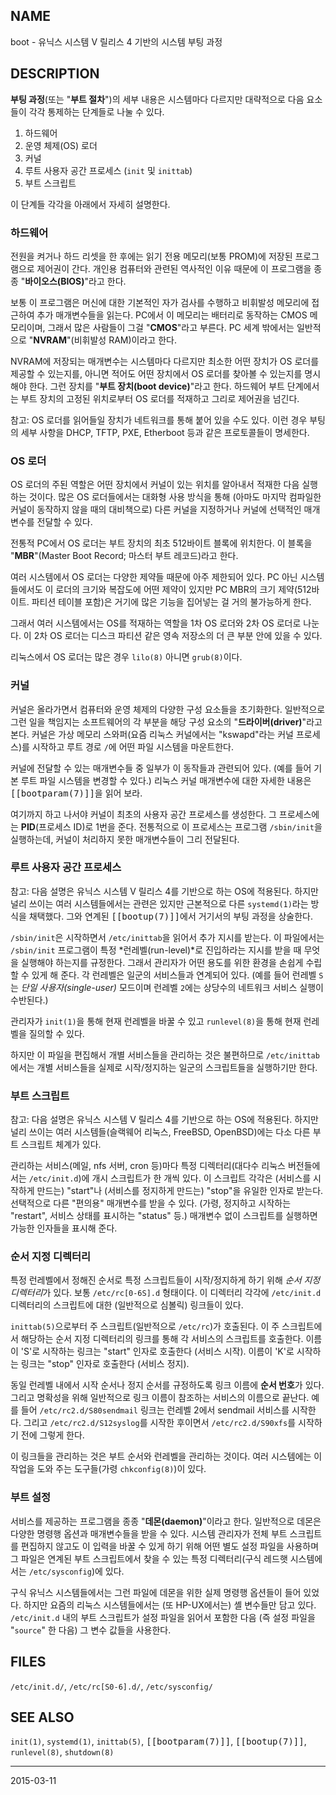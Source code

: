 ## NAME

boot - 유닉스 시스템 V 릴리스 4 기반의 시스템 부팅 과정

## DESCRIPTION

**부팅 과정**(또는 "**부트 절차**")의 세부 내용은 시스템마다 다르지만 대략적으로 다음 요소들이 각각 통제하는 단계들로 나눌 수 있다.

1. 하드웨어
2. 운영 체제(OS) 로더
3. 커널
4. 루트 사용자 공간 프로세스 (`init` 및 `inittab`)
5. 부트 스크립트

이 단계들 각각을 아래에서 자세히 설명한다.

### 하드웨어

전원을 켜거나 하드 리셋을 한 후에는 읽기 전용 메모리(보통 PROM)에 저장된 프로그램으로 제어권이 간다. 개인용 컴퓨터와 관련된 역사적인 이유 때문에 이 프로그램을 종종 "**바이오스(BIOS)**"라고 한다.

보통 이 프로그램은 머신에 대한 기본적인 자가 검사를 수행하고 비휘발성 메모리에 접근하여 추가 매개변수들을 읽는다. PC에서 이 메모리는 배터리로 동작하는 CMOS 메모리이며, 그래서 많은 사람들이 그걸 "**CMOS**"라고 부른다. PC 세계 밖에서는 일반적으로 "**NVRAM**"(비휘발성 RAM)이라고 한다.

NVRAM에 저장되는 매개변수는 시스템마다 다르지만 최소한 어떤 장치가 OS 로더를 제공할 수 있는지를, 아니면 적어도 어떤 장치에서 OS 로더를 찾아볼 수 있는지를 명시해야 한다. 그런 장치를 "**부트 장치(boot device)**"라고 한다. 하드웨어 부트 단계에서는 부트 장치의 고정된 위치로부터 OS 로더를 적재하고 그리로 제어권을 넘긴다.

참고: OS 로더를 읽어들일 장치가 네트워크를 통해 붙어 있을 수도 있다. 이런 경우 부팅의 세부 사항을 DHCP, TFTP, PXE, Etherboot 등과 같은 프로토콜들이 명세한다.

### OS 로더

OS 로더의 주된 역할은 어떤 장치에서 커널이 있는 위치를 알아내서 적재한 다음 실행하는 것이다. 많은 OS 로더들에서는 대화형 사용 방식을 통해 (아마도 마지막 컴파일한 커널이 동작하지 않을 때의 대비책으로) 다른 커널을 지정하거나 커널에 선택적인 매개변수를 전달할 수 있다.

전통적 PC에서 OS 로더는 부트 장치의 최초 512바이트 블록에 위치한다. 이 블록을 "**MBR**"(Master Boot Record; 마스터 부트 레코드)라고 한다.

여러 시스템에서 OS 로더는 다양한 제약들 때문에 아주 제한되어 있다. PC 아닌 시스템들에서도 이 로더의 크기와 복잡도에 어떤 제약이 있지만 PC MBR의 크기 제약(512바이트. 파티션 테이블 포함)은 거기에 많은 기능을 집어넣는 걸 거의 불가능하게 한다.

그래서 여러 시스템에서는 OS를 적재하는 역할을 1차 OS 로더와 2차 OS 로더로 나눈다. 이 2차 OS 로더는 디스크 파티션 같은 영속 저장소의 더 큰 부분 안에 있을 수 있다.

리눅스에서 OS 로더는 많은 경우 `lilo(8)` 아니면 `grub(8)`이다.

### 커널

커널은 올라가면서 컴퓨터와 운영 체제의 다양한 구성 요소들을 초기화한다. 일반적으로 그런 일을 책임지는 소프트웨어의 각 부분을 해당 구성 요소의 "**드라이버(driver)**"라고 본다. 커널은 가상 메모리 스와퍼(요즘 리눅스 커널에서는 "kswapd"라는 커널 프로세스)를 시작하고 루트 경로 `/`에 어떤 파일 시스템을 마운트한다.

커널에 전달할 수 있는 매개변수들 중 일부가 이 동작들과 관련되어 있다. (예를 들어 기본 루트 파일 시스템을 변경할 수 있다.) 리눅스 커널 매개변수에 대한 자세한 내용은 <tt>[[bootparam(7)]]</tt>을 읽어 보라.

여기까지 하고 나서야 커널이 최초의 사용자 공간 프로세스를 생성한다. 그 프로세스에는 **PID**(프로세스 ID)로 1번을 준다. 전통적으로 이 프로세스는 프로그램 `/sbin/init`을 실행하는데, 커널이 처리하지 못한 매개변수들이 그리 전달된다.

### 루트 사용자 공간 프로세스

참고: 다음 설명은 유닉스 시스템 V 릴리스 4를 기반으로 하는 OS에 적용된다. 하지만 널리 쓰이는 여러 시스템들에서는 관련은 있지만 근본적으로 다른 `systemd(1)`라는 방식을 채택했다. 그와 연계된 <tt>[[bootup(7)]]</tt>에서 거기서의 부팅 과정을 상술한다.

`/sbin/init`은 시작하면서 `/etc/inittab`을 읽어서 추가 지시를 받는다. 이 파일에서는 `/sbin/init` 프로그램이 특정 *런레벨(run-level)*로 진입하라는 지시를 받을 때 무엇을 실행해야 하는지를 규정한다. 그래서 관리자가 어떤 용도를 위한 환경을 손쉽게 수립할 수 있게 해 준다. 각 런레벨은 일군의 서비스들과 연계되어 있다. (예를 들어 런레벨 `S`는 *단일 사용자(single-user)* 모드이며 런레벨 `2`에는 상당수의 네트워크 서비스 실행이 수반된다.)

관리자가 `init(1)`을 통해 현재 런레벨을 바꿀 수 있고 `runlevel(8)`을 통해 현재 런레벨을 질의할 수 있다.

하지만 이 파일을 편집해서 개별 서비스들을 관리하는 것은 불편하므로 `/etc/inittab`에서는 개별 서비스들을 실제로 시작/정지하는 일군의 스크립트들을 실행하기만 한다.

### 부트 스크립트

참고: 다음 설명은 유닉스 시스템 V 릴리스 4를 기반으로 하는 OS에 적용된다. 하지만 널리 쓰이는 여러 시스템들(슬랙웨어 리눅스, FreeBSD, OpenBSD)에는 다소 다른 부트 스크립트 체계가 있다.

관리하는 서비스(메일, nfs 서버, cron 등)마다 특정 디렉터리(대다수 리눅스 버전들에서는 `/etc/init.d`)에 개시 스크립트가 한 개씩 있다. 이 스크립트 각각은 (서비스를 시작하게 만드는) "start"나 (서비스를 정지하게 만드는) "stop"을 유일한 인자로 받는다. 선택적으로 다른 "편의용" 매개변수를 받을 수 있다. (가령, 정지하고 시작하는 "restart", 서비스 상태를 표시하는 "status" 등.)  매개변수 없이 스크립트를 실행하면 가능한 인자들을 표시해 준다.

### 순서 지정 디렉터리

특정 런레벨에서 정해진 순서로 특정 스크립트들이 시작/정지하게 하기 위해 *순서 지정 디렉터리*가 있다. 보통 `/etc/rc[0-6S].d` 형태이다. 이 디렉터리 각각에 `/etc/init.d` 디렉터리의 스크립트에 대한 (일반적으로 심볼릭) 링크들이 있다.

`inittab(5)`으로부터 주 스크립트(일반적으로 `/etc/rc`)가 호출된다. 이 주 스크립트에서 해당하는 순서 지정 디렉터리의 링크를 통해 각 서비스의 스크립트를 호출한다. 이름이 'S'로 시작하는 링크는 "start" 인자로 호출한다 (서비스 시작). 이름이 'K'로 시작하는 링크는 "stop" 인자로 호출한다 (서비스 정지).

동일 런레벨 내에서 시작 순서나 정지 순서를 규정하도록 링크 이름에 **순서 번호**가 있다. 그리고 명확성을 위해 일반적으로 링크 이름이 참조하는 서비스의 이름으로 끝난다. 예를 들어 `/etc/rc2.d/S80sendmail` 링크는 런레벨 2에서 sendmail 서비스를 시작한다. 그리고 `/etc/rc2.d/S12syslog`를 시작한 후이면서 `/etc/rc2.d/S90xfs`를 시작하기 전에 그렇게 한다.

이 링크들을 관리하는 것은 부트 순서와 런레벨을 관리하는 것이다. 여러 시스템에는 이 작업을 도와 주는 도구들(가령 `chkconfig(8)`)이 있다.

### 부트 설정

서비스를 제공하는 프로그램을 종종 "**데몬(daemon)**"이라고 한다. 일반적으로 데몬은 다양한 명령행 옵션과 매개변수들을 받을 수 있다. 시스템 관리자가 전체 부트 스크립트를 편집하지 않고도 이 입력을 바꿀 수 있게 하기 위해 어떤 별도 설정 파일을 사용하며 그 파일은 연계된 부트 스크립트에서 찾을 수 있는 특정 디렉터리(구식 레드햇 시스템에서는 `/etc/sysconfig`)에 있다.

구식 유닉스 시스템들에서는 그런 파일에 데몬을 위한 실제 명령행 옵션들이 들어 있었다. 하지만 요즘의 리눅스 시스템들에서는 (또 HP-UX에서는) 셸 변수들만 담고 있다. `/etc/init.d` 내의 부트 스크립트가 설정 파일을 읽어서 포함한 다음 (즉 설정 파일을 "`source`" 한 다음) 그 변수 값들을 사용한다.

## FILES

`/etc/init.d/`, `/etc/rc[S0-6].d/`, `/etc/sysconfig/`

## SEE ALSO

`init(1)`, `systemd(1)`, `inittab(5)`, <tt>[[bootparam(7)]]</tt>, <tt>[[bootup(7)]]</tt>, `runlevel(8)`, `shutdown(8)`

----

2015-03-11
